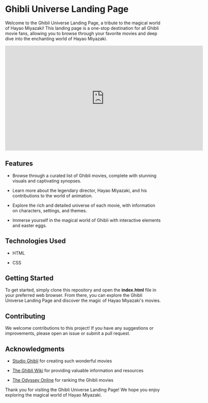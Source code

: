 Ghibli Universe Landing Page
============================

Welcome to the Ghibli Universe Landing Page, a tribute to the magical world of Hayao Miyazaki! This landing page is a one-stop destination for all Ghibli movie fans, allowing you to browse through your favorite movies and deep dive into the enchanting world of Hayao Miyazaki.

<iframe width="640" height="339" src="https://www.loom.com/share/c5b6a4e9e32649c8957dd28153f686ec" frameborder="0" webkitallowfullscreen mozallowfullscreen allowfullscreen>
</iframe>

Features
--------

*   Browse through a curated list of Ghibli movies, complete with stunning visuals and captivating synopses.
    
*   Learn more about the legendary director, Hayao Miyazaki, and his contributions to the world of animation.
    
*   Explore the rich and detailed universe of each movie, with information on characters, settings, and themes.
    
*   Immerse yourself in the magical world of Ghibli with interactive elements and easter eggs.
    

Technologies Used
-----------------

*   HTML
    
*   CSS
    

Getting Started
---------------

To get started, simply clone this repository and open the **index.html** file in your preferred web browser. From there, you can explore the Ghibli Universe Landing Page and discover the magic of Hayao Miyazaki's movies.

Contributing
------------

We welcome contributions to this project! If you have any suggestions or improvements, please open an issue or submit a pull request.

Acknowledgments
---------------

*   [Studio Ghibli](https://www.ghibli.jp/) for creating such wonderful movies
    
*   [The Ghibli Wiki](https://ghibli.fandom.com/wiki/Ghibli_Wiki) for providing valuable information and resources
    
*   [The Odyssey Online](https://theodysseyonline.com/ghibli-movies-ranked) for ranking the Ghibli movies
    

Thank you for visiting the Ghibli Universe Landing Page! We hope you enjoy exploring the magical world of Hayao Miyazaki.